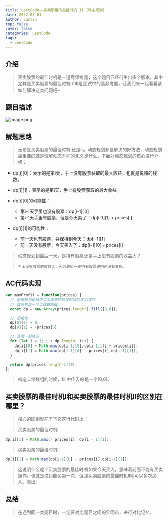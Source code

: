 ```yaml
---
title: LeetCode——买卖股票的最佳时机 II（动态规划）
date: 2022-03-01
author: Justin
top: false
cover: false
categories: LeetCode
tags:
  - LeetCode
---
```


## 介绍
> 买卖股票的最佳时机是一道高频考题，这个题目已经衍生出多个版本，其中尤其是买卖股票的最佳时机I和II是面试中的高频考题，让我们来一起看看该如何解决这类问题吧~

## 题目描述

![image.png](https://img-blog.csdnimg.cn/img_convert/44c4d22c58b00e1a479cd27142aa2c2e.png)

## 解题思路
> 无论是买卖股票的最佳时机I还是II，动态规划都是解决的好方法，动态规划最重要的就是理解动态方程的含义是什么，下面对动态规划的核心进行介绍：

* dp[i][0]：表示的是第i天，手上没有股票获取的最大收益，也就是说赚的钱数。
* dp[i][1]：表示的是第i天，手上有股票获取的最大收益。
* dp[i][0]的可能性：
    * 第i-1天手里也没有股票：dp[i-1][0]
    * 第i-1天手里有股票，但是今天卖了：dp[i-1][1] + prices[i]
    
* dp[i][1]的可能性：
    * 前一天也有股票，并保持到今天：dp[i-1][1]
    * 前一天没有股票，今天买入了：dp[i-1][0] - prices[i]
    
> 动态规划到最后一天，是持有股票还是手上没有股票的收益大？

> `手上没有股票的收益大，因为最后一天持有股票说明还没有变现。`

## AC代码实现

```js
var maxProfit = function(prices) {
  // 动态规划是解决买卖股票的最佳时机的核心技巧
  // 首先构造一个二维数组dp
  const dp = new Array(prices.length).fill([0,0]);

  // 初始化
  dp[0][0] = 0;
  dp[0][1] = -prices[0];

  // 处理一般情况
  for (let i = 1; i < dp.length; i++) {
    dp[i][0] = Math.max(dp[i-1][0],dp[i-1][1] + prices[i]);
    dp[i][1] = Math.max(dp[i-1][0] - prices[i],dp[i-1][1]);
  }

  return dp[prices.length-1][0];
};
```

> 构造二维数组的时候，fill中传入的是一个[0,0]。

## 买卖股票的最佳时机I和买卖股票的最佳时机II的区别在哪里？
> 核心的区别就在于下面这行代码上：

> 买卖股票的最佳时机I

```js
dp[i][1] = Math.max(- prices[i], dp[i - 1][1]);
```

> 买卖股票的最佳时机II
```js
dp[i][1] = Math.max(dp[i-1][0] - prices[i],dp[i-1][1]);
```

> 这说明什么呢？买卖股票的最佳时机如果今天买入，意味着前面不能有买卖操作，也就是说只能买卖一次，但是买卖股票的最佳时机II则可以多次买入，卖出。

## 总结
> 在遇到同一类题目时，一定要对比题目之间的异同点，进行对比记忆。


